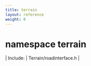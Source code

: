 ```yaml
---
title: terrain
layout: reference
weight: 0
---
```

namespace terrain
===

| Include: | Terrain/roadinterface.h |




